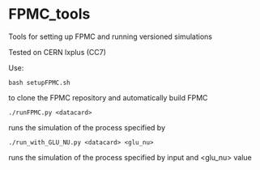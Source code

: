 # FPMC_tools
Tools for setting up FPMC and running versioned simulations

Tested on CERN lxplus (CC7)

Use:
```
bash setupFPMC.sh
```
to clone the FPMC repository and automatically build FPMC

```
./runFPMC.py <datacard>
```
runs the simulation of the process specified by <datacard> 
  
```
./run_with_GLU_NU.py <datacard> <glu_nu>
```
runs the simulation of the process specified by <datacard> input and <glu_nu> value
